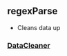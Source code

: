 ## regexParse
- Cleans data up

### [DataCleaner][1a]
[1a]: <https://coriandar.github.io/regexParse/>
